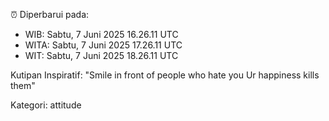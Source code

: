⏰ Diperbarui pada:
- WIB: Sabtu, 7 Juni 2025 16.26.11 UTC
- WITA: Sabtu, 7 Juni 2025 17.26.11 UTC
- WIT: Sabtu, 7 Juni 2025 18.26.11 UTC

Kutipan Inspiratif:
"Smile in front of people who hate you Ur happiness kills them"


Kategori: attitude

